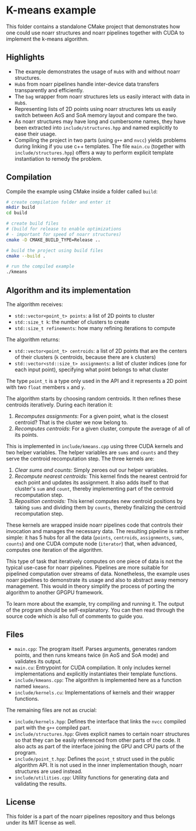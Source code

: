# K-means example

This folder contains a standalone CMake project that demonstrates how one could use noarr structures and noarr pipelines together with CUDA to implement the k-means algorithm.


## Highlights

- The example demonstrates the usage of `Hub`s with and without noarr structures.
- `Hub`s from noarr pipelines handle inter-device data transfers transparently and efficiently.
- The `bag` wrapper from noarr structures lets us easily interact with data in `Hub`s.
- Representing lists of 2D points using noarr structures lets us easily switch between AoS and SoA memory layout and compare the two.
- As noarr structures may have long and cumbersome names, they have been extracted into `include/structures.hpp` and named explicitly to ease their usage.
- Compiling the project in two parts (using `g++` and `nvcc`) yields problems during linking if you use c++ templates. The file `main.cu` (together with `include/structures.hpp`) offers a way to perform explicit template instantiation to remedy the problem.


## Compilation

Compile the example using CMake inside a folder called `build`:

```bash
# create compilation folder and enter it
mkdir build
cd build

# create build files
# (build for release to enable optimizations
# - important for speed of noarr structures)
cmake -D CMAKE_BUILD_TYPE=Release ..

# build the project using build files
cmake --build .

# run the compiled example
./kmeans
```


## Algorithm and its implementation

The algorithm receives:

- `std::vector<point_t> points`: a list of 2D points to cluster
- `std::size_t k`: the number of clusters to create
- `std::size_t refinements`: how many refining iterations to compute

The algorithm returns:

- `std::vector<point_t> centroids`: a list of 2D points that are the centers of their clusters (`k` centroids, because there are `k` clusters)
- `std::vector<std::size_t> assignments`: a list of cluster indices (one for each input point), specifying what point belongs to what cluster

The type `point_t` is a type only used in the API and it represents a 2D point with two `float` members `x` and `y`.

The algorithm starts by choosing random centroids. It then refines these centroids iteratively. During each iteration it:

1. *Recomputes assignments*: For a given point, what is the closest centroid? That is the cluster we now belong to.
2. *Recomputes centroids*: For a given cluster, compute the average of all of its points.

This is implemented in `include/kmeans.cpp` using three CUDA kernels and two helper variables. The helper variables are `sums` and `counts` and they serve the centroid recomputation step. The three kernels are:

1. *Clear sums and counts*: Simply zeroes out our helper variables.
2. *Recompute nearest centroids:* This kernel finds the nearest centroid for each point and updates its assignment. It also adds itself to that cluster's `sum` and `count`, thereby implementing part of the centroid recomputation step.
3. *Reposition centroids:* This kernel computes new centroid positions by taking `sums` and dividing them by `counts`, thereby finalizing the centroid recomputation step.

These kernels are wrapped inside noarr pipelines code that controls their invocation and manages the necessary data. The resulting pipeline is rather simple: it has 5 hubs for all the data (`points`, `centroids`, `assignments`, `sums`, `counts`) and one CUDA compute node (`iterator`) that, when advanced, computes one iteration of the algorithm.

This type of task that iteratively computes on one piece of data is not the typical use-case for noarr pipelines. Pipelines are more suitable for pipelined computation over streams of data. Nonetheless, the example uses noarr pipelines to demonstrate its usage and also to abstract away memory management. This would in theory simplify the process of porting the algorithm to another GPGPU framework.

To learn more about the example, try compiling and running it. The output of the program should be self-explanatory. You can then read through the source code which is also full of comments to guide you.


## Files

- `main.cpp`: The program itself. Parses arguments, generates random points, and then runs kmeans twice (in AoS and SoA mode) and validates its output.
- `main.cu`: Entrypoint for CUDA compilation. It only includes kernel implementations and explicitly instantiates their template functions.
- `include/kmeans.cpp`: The algorithm is implemented here as a function named `kmeans`.
- `include/kernels.cu`: Implementations of kernels and their wrapper functions.

The remaining files are not as crucial:

- `include/kernels.hpp`: Defines the interface that links the `nvcc` compiled part with the `g++` compiled part.
- `include/structures.hpp`: Gives explicit names to certain noarr structures so that they can be easily referenced from other parts of the code. It also acts as part of the interface joining the GPU and CPU parts of the program.
- `include/point_t.hpp`: Defines the `point_t` struct used in the public algorithm API. It is not used in the inner implementation though, noarr structures are used instead.
- `include/utilities.cpp`: Utility functions for generating data and validating the results.


## License

This folder is a part of the noarr pipelines repository and thus belongs under its MIT license as well.
